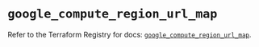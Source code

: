 # `google_compute_region_url_map`

Refer to the Terraform Registry for docs: [`google_compute_region_url_map`](https://registry.terraform.io/providers/hashicorp/google-beta/5.29.0/docs/resources/google_compute_region_url_map).
